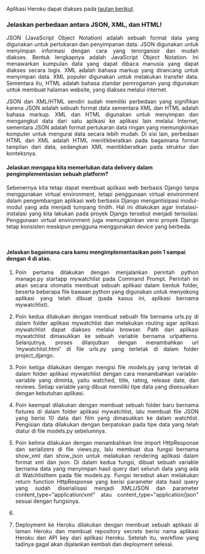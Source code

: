 Aplikasi Heroku dapat diakses pada [tautan berikut](https://watchlist-adish.herokuapp.com/mywatchlist/html/).
<br />

### Jelaskan perbedaan antara JSON, XML, dan HTML!

<p align="justify">JSON (JavaScript Object Notation) adalah sebuah format data yang digunakan untuk pertukaran dan penyimpanan data. JSON digunakan untuk menyimpan informasi dengan cara yang terorganisir dan mudah diakses. Bentuk lengkapnya adalah JavaScript Object Notation. Ini menawarkan kumpulan data yang dapat dibaca manusia yang dapat diakses secara logis. XML adalah bahasa markup yang dirancang untuk menyimpan data. XML populer digunakan untuk melakukan transfer data. Sementara itu, HTML adalah bahasa standar pemrogaman yang digunakan untuk membuat halaman website, yang diakses melalui internet.</p>

<p align="justify">JSON dan XML/HTML sendiri sudah memiliki perbedaan yang signifikan karena JSON adalah sebuah format data sementara XML dan HTML adalah bahasa markup. XML dan HTML digunakan untuk menyimpan dan mengangkut data dari satu aplikasi ke aplikasi lain melalui Internet, sementara JSON adalah format pertukaran data ringan yang memungkinkan komputer untuk mengurai data secara lebih mudah. Di sisi lain, perbedaan HTML dan XML adalah HTML menitikberatkan pada bagaimana format tampilan dari data, sedangkan XML menitikberatkan pada struktur dan konteksnya.</p>


#### Jelaskan mengapa kita memerlukan data delivery dalam pengimplementasian sebuah platform?

<p align="justify"> Sebenernya kita tetap dapat membuat aplikasi web berbasis Django tanpa menggunakan virtual environment, tetapi
penggunaan virtual environment dalam pengembangan aplikasi web berbasis Django mengantisipasi modul-modul yang ada
menjadi tumpang tindih. Hal ini dilakukan agar instalasi-instalasi yang kita lakukan pada proyek Django tersebut
menjadi terisolasi. Penggunaan virtual environment juga memungkinkan versi proyek Django tetap konsisten meskipun
pengguna menggunakan device yang berbeda. </p>


<br />

#### Jelaskan bagaimana cara kamu mengimplementasikan poin 1 sampai dengan 4 di atas.

1. <p align="justify">Poin pertama dilakukan dengan menjalankan perintah python manage.py startapp mywatchlist pada Command Prompt. Perintah ini akan secara otomatis membuat sebuah aplikasi dalam bentuk folder, beserta beberapa file bawaan python yang digunakan untuk menyokong aplikasi yang telah dibuat (pada kasus ini, aplikasi bernama mywatchlist). </p>
2. <p align="justify">Poin kedua dilakukan dengan membuat sebuah file bernama urls.py di dalam folder aplikasi mywatchlist dan melakukan routing agar aplikasi mywatchlist dapat diakses melalui browser. Path dari aplikasi mywatchlist dimasukkan ke sebuah variable bernama urlpatterns. Selanjutnya, proses dilanjutkan dengan menambahkan url 'mywatchlist.html' di file urls.py yang terletak di dalam folder project_django. </p>
3. <p align="justify"> Poin ketiga dilakukan dengan mengisi file models.py yang terletak di dalam folder aplikasi mywatchlist dengan cara menambahkan variable-variable yang diminta, yaitu watched, title, rating, release date, dan reviews. Setiap variable yang dibuat memiliki tipe data yang disesuaikan dengan kebutuhan aplikasi.  </p>
4. <p align="justify"> Poin keempat dilakukan dengan membuat sebuah folder baru bernama fixtures di dalam folder aplikasi mywatchlist, lalu membuat file JSON yang berisi 10 data dari film yang dimasukkan ke dalam watchlist. Pengisian data dilakukan dengan berpatokan pada tipe data yang telah diatur di file models.py sebelumnya. </p>
5. <p align="justify"> Poin kelima dilakukan dengan menambahkan line import HttpResponse dan serializers di file views.py, lalu membuat dua fungsi bernama show_xml dan show_json untuk melakukan rendering aplikasi dalam format xml dan json. Di dalam kedua fungsi, dibuat sebuah variable bernama data yang menyimpan hasil query dari seluruh data yang ada di WatchlistItem pada file models.py. Fungsi tersebut akan melakukan return function HttpResponse yang berisi parameter data hasil query yang sudah diserialisasi menjadi XML/JSON dan parameter content_type="application/xml" atau content_type="application/json" sesuai dengan fungsinya. </p>
6. <p align="justify". Poin keenam dilakukan dengan menambahkan line import fungsi show_xml dan show_json di file urls.py yang ada di dalam folder aplikasi mywatchlist. Selanjutnya, proses dilanjutkan dengan menambahkan path url ke dalam urlpatterns agar fungsi yang sudah diimpor dapat diakses. </p>
7. <p align="justify">Deployment ke Heroku dilakukan dengan membuat sebuah aplikasi di laman Heroku dan membuat repository secrets berisi nama aplikasi Heroku dan API key dari aplikasi Heroku. Setelah itu, workflow yang tadinya gagal akan dijalankan kembali dan deployment selesai. </p>

